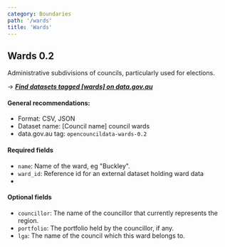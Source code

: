 ```yaml
---
category: Boundaries
path: '/wards'
title: 'Wards'
---
```

## Wards 0.2

Administrative subdivisions of councils, particularly used for elections.

&rarr; <i>**[Find datasets tagged \[wards\] on data.gov.au](http://data.gov.au/dataset?sort=extras_harvest_portal+asc%2C+score+desc&q=&tags=wards)**</i>


#### General recommendations:

* Format: CSV, JSON
* Dataset name: [Council name] council wards
* data.gov.au tag: `opencouncildata-wards-0.2`

#### Required fields

* `name`: Name of the ward, eg "Buckley".
* `ward_id`: Reference id for an external dataset holding ward data
* 
#### Optional fields

* `councillor`: The name of the councillor that currently represents the region.
* `portfolio`: The portfolio held by the councillor, if any.
* `lga`: The name of the council which this ward belongs to.
